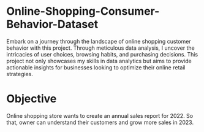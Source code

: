 # Online-Shopping-Consumer-Behavior-Dataset

Embark on a journey through the landscape of online shopping customer behavior with this project. Through meticulous data analysis, I uncover the intricacies of user choices, browsing habits, and purchasing decisions. This project not only showcases my skills in data analytics but aims to provide actionable insights for businesses looking to optimize their online retail strategies.

# Objective

Online shopping store wants to create an annual sales report for 2022. So that, owner can understand their customers and grow more sales in 2023.
